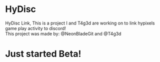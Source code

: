 # HyDisc
HyDisc Link, This is a project I and T4g3d are working on to link hypixels game play activity to discord!                                                                       
This project was made by: @NeonBladeGit and @T4g3d

<h1>Just started Beta!<h1/>
